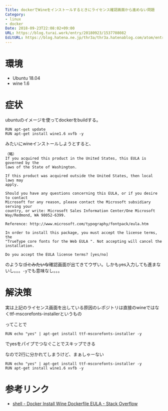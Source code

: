 ```yaml
---
Title: dockerでWineをインストールするときにライセンス確認画面から進めない問題
Category:
- linux
- docker
Date: 2018-09-23T22:08:02+09:00
URL: https://blog.turai.work/entry/20180923/1537708082
EditURL: https://blog.hatena.ne.jp/thr3a/thr3a.hatenablog.com/atom/entry/10257846132637963760
---
```


# 環境

- Ubuntu 18.04
- wine 1.6

# 症状

ubuntuのイメージを使ってdockerをbuildする。

```
RUN apt-get update
RUN apt-get install wine1.6 xvfb -y
```

みたいにwineインストールしようとすると、

```
（略）
If you acquired this product in the United States, this EULA is governed by the
laws of the State of Washington.

If this product was acquired outside the United States, then local laws may
apply.

Should you have any questions concerning this EULA, or if you desire to contact
Microsoft for any reason, please contact the Microsoft subsidiary serving your
country, or write: Microsoft Sales Information Center/One Microsoft
Way/Redmond, WA 98052-6399.

Reference: http://www.microsoft.com/typography/fontpack/eula.htm

In order to install this package, you must accept the license terms, the
"TrueType core fonts for the Web EULA ". Not accepting will cancel the
installation.

Do you accept the EULA license terms? [yes/no]
```

のような~~ゴミみたいな~~確認画面が出てきてウザい。しかもyes入力しても進まないし。。。`-y`でも意味なし。。。

# 解決策

実は上記のライセンス画面を出している原因のレポジトリは直接のwineではなくttf-mscorefonts-installerというもの

ってことで

```
RUN echo "yes" | apt-get install ttf-mscorefonts-installer -y
```

でyesをパイプでつなぐことでスキップできる

なので2行に分かれてしまうけど、まぁしゃーない

```
RUN echo "yes" | apt-get install ttf-mscorefonts-installer -y
RUN apt-get install wine1.6 xvfb -y
```

# 参考リンク

- [shell - Docker Install Wine Dockerfile EULA - Stack Overflow](https://stackoverflow.com/questions/47156320/docker-install-wine-dockerfile-eula)
